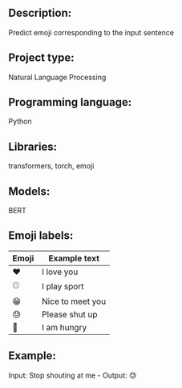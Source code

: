 ## Description:
Predict emoji corresponding to the input sentence

## Project type:
Natural Language Processing

## Programming language: 
Python

## Libraries:
transformers, torch, emoji

## Models:
BERT

## Emoji labels:
| Emoji | Example text |
| ----------- | ----------- |
| ❤️   | I love you       |
| ⚾   | I play sport     |
| 😁   | Nice to meet you |
| 😓   | Please shut up   |
| 🍴   | I am hungry      |

## Example:
Input: Stop shouting at me - Output: 😓

